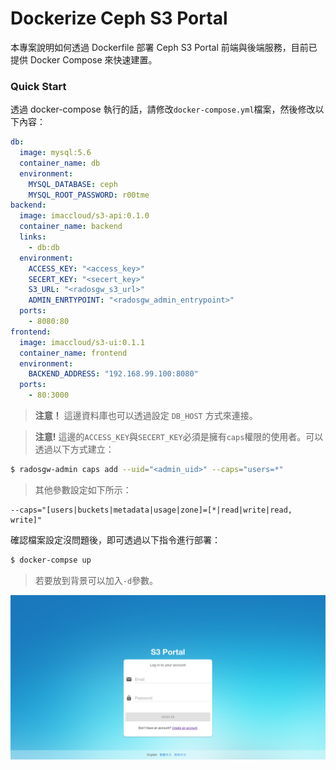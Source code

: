 # Dockerize Ceph S3 Portal
本專案說明如何透過 Dockerfile 部署 Ceph S3 Portal 前端與後端服務，目前已提供 Docker Compose 來快速建置。

### Quick Start
透過 docker-compose 執行的話，請修改```docker-compose.yml```檔案，然後修改以下內容：
```yaml
db:
  image: mysql:5.6
  container_name: db
  environment:
    MYSQL_DATABASE: ceph
    MYSQL_ROOT_PASSWORD: r00tme
backend:
  image: imaccloud/s3-api:0.1.0
  container_name: backend
  links:
    - db:db
  environment:
    ACCESS_KEY: "<access_key>"
    SECERT_KEY: "<secert_key>"
    S3_URL: "<radosgw_s3_url>"
    ADMIN_ENRTYPOINT: "<radosgw_admin_entrypoint>"
  ports:
    - 8080:80
frontend:
  image: imaccloud/s3-ui:0.1.1
  container_name: frontend
  environment:
    BACKEND_ADDRESS: "192.168.99.100:8080"
  ports:
    - 80:3000
```
> **注意！** 這邊資料庫也可以透過設定 ```DB_HOST``` 方式來連接。

> **注意!** 這邊的```ACCESS_KEY```與```SECERT_KEY```必須是擁有```caps```權限的使用者。可以透過以下方式建立：
```sh
$ radosgw-admin caps add --uid="<admin_uid>" --caps="users=*"
```
> 其他參數設定如下所示：
```
--caps="[users|buckets|metadata|usage|zone]=[*|read|write|read, write]"
```

確認檔案設定沒問題後，即可透過以下指令進行部署：
```sh
$ docker-compse up
```
> 若要放到背景可以加入```-d```參數。

![snapshot](images/snapshot-ui.png)
